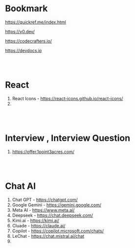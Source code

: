 # Bookmark


https://quickref.me/index.html

https://v0.dev/

https://codecrafters.io/

https://devdocs.io

<br><br>

# React 
1. React Icons - https://react-icons.github.io/react-icons/
2. 



<br><br>

# Interview , Interview Question
1. https://offer.1point3acres.com/




<br><br>


# Chat AI
1. Chat GPT - https://chatgpt.com/
2. Google Gemini - https://gemini.google.com/
3. Meta AI - https://www.meta.ai/
4. Deepseek - https://chat.deepseek.com/
5. Kimi.ai - https://kimi.ai/
6. Cluade - https://claude.ai/
7. Copilot - https://copilot.microsoft.com/chats/
8. LeChat - https://chat.mistral.ai/chat
9. 
